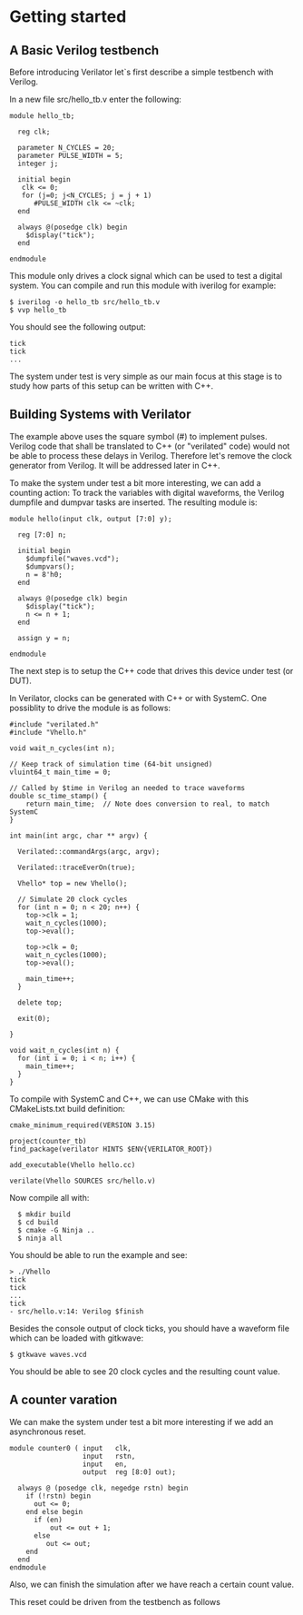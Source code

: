# Getting started

## A Basic Verilog testbench

Before introducing Verilator let`s first describe a simple testbench with Verilog.

In a new file src/hello_tb.v enter the following:

```
module hello_tb;

  reg clk;

  parameter N_CYCLES = 20;
  parameter PULSE_WIDTH = 5;
  integer j;

  initial begin
   clk <= 0;
   for (j=0; j<N_CYCLES; j = j + 1)
      #PULSE_WIDTH clk <= ~clk;
  end

  always @(posedge clk) begin
    $display("tick");
  end

endmodule
```

This module only drives a clock signal which can be used to test a digital system. You can compile and run this module with iverilog for example:

```
$ iverilog -o hello_tb src/hello_tb.v
$ vvp hello_tb
```

You should see the following output:

```
tick
tick
...
```

The system under test is very simple as our main focus at this stage is to study how parts of this setup can be written with C++.


## Building Systems with Verilator

The example above uses the square symbol (\#) to implement pulses. Verilog code that shall be translated to C++ (or "verilated" code) would not be able to process these delays in Verilog. Therefore let's remove the clock generator from Verilog.  It will be addressed later in C++.

To make the system under test a bit more interesting, we can add a counting action: To track the variables with digital waveforms, the Verilog dumpfile and dumpvar tasks are inserted. The resulting module is:

```
module hello(input clk, output [7:0] y);

  reg [7:0] n;

  initial begin
    $dumpfile("waves.vcd");
    $dumpvars();
    n = 8'h0;
  end

  always @(posedge clk) begin
    $display("tick");
    n <= n + 1;
  end

  assign y = n;

endmodule
```

The next step is to setup the C++ code that drives this device under test (or DUT).

In Verilator, clocks can be generated with C++ or with SystemC. One possiblity to drive the module is as follows:

```
#include "verilated.h"
#include "Vhello.h"

void wait_n_cycles(int n);

// Keep track of simulation time (64-bit unsigned)
vluint64_t main_time = 0;

// Called by $time in Verilog an needed to trace waveforms
double sc_time_stamp() {
    return main_time;  // Note does conversion to real, to match SystemC
}

int main(int argc, char ** argv) {

  Verilated::commandArgs(argc, argv);

  Verilated::traceEverOn(true);

  Vhello* top = new Vhello();

  // Simulate 20 clock cycles
  for (int n = 0; n < 20; n++) {
    top->clk = 1;
    wait_n_cycles(1000);
    top->eval(); 

    top->clk = 0;
    wait_n_cycles(1000);
    top->eval(); 

    main_time++;  
  }

  delete top;

  exit(0);

}

void wait_n_cycles(int n) {
  for (int i = 0; i < n; i++) { 
    main_time++;
  }
}

```


To compile with SystemC and C++, we can use CMake with this CMakeLists.txt build definition:

```
cmake_minimum_required(VERSION 3.15)

project(counter_tb)
find_package(verilator HINTS $ENV{VERILATOR_ROOT})

add_executable(Vhello hello.cc)

verilate(Vhello SOURCES src/hello.v)
```


Now compile all with:

```
  $ mkdir build
  $ cd build
  $ cmake -G Ninja ..
  $ ninja all
```

You should be able to run the example and see:

```
> ./Vhello
tick
tick
...
tick
- src/hello.v:14: Verilog $finish
```

Besides the console output of clock ticks, you should have a waveform file which can be loaded with gitkwave:

```
$ gtkwave waves.vcd
```

You should be able to see 20 clock cycles and the resulting count value.

## A counter varation

We can make the system under test a bit more interesting if we add an asynchronous reset.

```
module counter0 ( input   clk,
                  input   rstn,
                  input   en,
                  output  reg [8:0] out);

  always @ (posedge clk, negedge rstn) begin
    if (!rstn) begin
      out <= 0;
    end else begin
      if (en)
          out <= out + 1;
      else
         out <= out;
    end
  end
endmodule
```

Also, we can finish the simulation after we have reach a certain count value.


This reset could be driven from the testbench as follows
